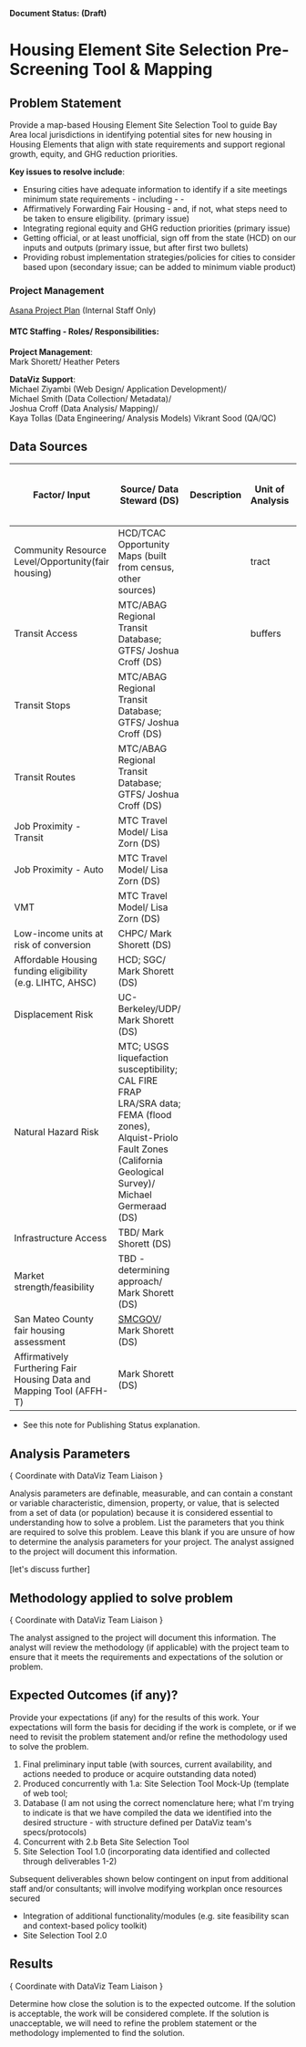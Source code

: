**Document Status: (Draft)**  

# Housing Element Site Selection Pre-Screening Tool & Mapping

## Problem Statement
Provide a map-based Housing Element Site Selection Tool to guide Bay Area local jurisdictions in identifying potential sites for new housing in Housing Elements that align with state requirements and support regional growth, equity, and GHG reduction priorities. 

**Key issues to resolve include**:  
- Ensuring cities have adequate information to identify if a site meetings minimum state requirements - including - -
- Affirmatively Forwarding Fair Housing - and, if not, what steps need to be taken to ensure eligibility. (primary issue)
- Integrating regional equity and GHG reduction priorities (primary issue)
- Getting official, or at least unofficial, sign off from the state (HCD) on our inputs and outputs (primary issue, but after first two bullets)
- Providing robust implementation strategies/policies for cities to consider based upon (secondary issue; can be added to minimum viable product)

### Project Management

[Asana Project Plan](https://app.asana.com/0/1175472246945284/1175472246945284) (Internal Staff Only)

#### MTC Staffing - Roles/ Responsibilities:  
**Project Management**:  
Mark Shorett/ Heather Peters    

**DataViz Support**:    
Michael Ziyambi (Web Design/ Application Development)/   
Michael Smith (Data Collection/ Metadata)/   
Joshua Croff (Data Analysis/ Mapping)/  
Kaya Tollas (Data Engineering/ Analysis Models)
Vikrant Sood (QA/QC)    

## Data Sources


| Factor/ Input | Source/ Data Steward (DS) | Description | Unit of Analysis| Data Path | In MDM (Yes/ No/ TBD) |
|----------|------------|------|------|------|------|
|Community Resource Level/Opportunity(fair housing)| HCD/TCAC Opportunity Maps (built from census, other sources) | | tract | No  
| Transit Access | MTC/ABAG Regional Transit Database; GTFS/ Joshua Croff (DS) | | buffers | | yes  
| Transit Stops |MTC/ABAG Regional Transit Database; GTFS/ Joshua Croff (DS) | | | | TBD  
| Transit Routes |MTC/ABAG Regional Transit Database; GTFS/ Joshua Croff (DS) | | | | TBD  
| Job Proximity - Transit | MTC Travel Model/ Lisa Zorn (DS) | | | |TBD  
| Job Proximity - Auto | MTC Travel Model/ Lisa Zorn (DS) | | | | TBD  
| VMT | MTC Travel Model/ Lisa Zorn (DS) | | | | TBD  
| Low-income units at risk of conversion | CHPC/ Mark Shorett (DS) | | | | TBD  
| Affordable Housing funding eligibility (e.g. LIHTC, AHSC) | HCD; SGC/ Mark Shorett (DS) | | | | TBD  
| Displacement Risk | UC-Berkeley/UDP/ Mark Shorett (DS) | | | | TBD  
| Natural Hazard Risk |MTC; USGS liquefaction susceptibility; CAL FIRE FRAP LRA/SRA data; FEMA (flood zones), Alquist-Priolo Fault Zones (California Geological Survey)/ Michael Germeraad (DS) | | | | TBD  
| Infrastructure Access | TBD/ Mark Shorett (DS) | | | | TBD  
| Market strength/feasibility | TBD - determining approach/ Mark Shorett (DS) | | | | TBD  
| San Mateo County fair housing assessment |[SMCGOV](https://housing.smcgov.org/sites/housing.smcgov.org/files/_SMC%20Regional%20AFH%20Final%20Report%2020171002.pdf)/ Mark Shorett (DS) | | | | TBD  
| Affirmatively Furthering Fair Housing Data and Mapping Tool (AFFH-T)|Mark Shorett (DS) |  || | TBD  
* See this note for Publishing Status explanation.  


## Analysis Parameters

{ Coordinate with DataViz Team Liaison }   

Analysis parameters are definable, measurable, and can contain a constant or variable characteristic, dimension, property, or value, that is selected from a set of data (or population) because it is considered essential to understanding how to solve a problem. List the parameters that you think are required to solve this problem. Leave this blank if you are unsure of how to determine the analysis parameters for your project. The analyst assigned to the project will document this information.  

[let's discuss further]

## Methodology applied to solve problem  

{ Coordinate with DataViz Team Liaison }   

The analyst assigned to the project will document this information. The analyst will review the methodology (if applicable) with the project team to ensure that it meets the requirements and expectations of the solution or problem.  

## Expected Outcomes (if any)?  
Provide your expectations (if any) for the results of this work. Your expectations will form the basis for deciding if the work is complete, or if we need to revisit the problem statement and/or refine the methodology used to solve the problem.

 1. Final preliminary input table (with sources, current availability, and actions needed to produce or acquire outstanding data noted)
 2.  Produced concurrently with 1.a: Site Selection Tool Mock-Up (template of web tool;
 3. Database (I am not using the correct nomenclature here; what I'm trying to indicate is that we have compiled the data we identified into the desired structure - with structure defined per DataViz team's specs/protocols)
 4. Concurrent with 2.b Beta Site Selection Tool
 5. Site Selection Tool 1.0 (incorporating data identified and collected through deliverables 1-2)

Subsequent deliverables shown below contingent on input from additional staff and/or consultants; will involve modifying workplan once resources secured

 - Integration of additional functionality/modules (e.g. site feasibility scan and context-based policy toolkit)
 - Site Selection Tool 2.0

## Results  
{ Coordinate with DataViz Team Liaison }   

Determine how close the solution is to the expected outcome. If the solution is acceptable, the work will be considered complete. If the solution is unacceptable, we will need to refine the problem statement or the methodology implemented to find the solution.
